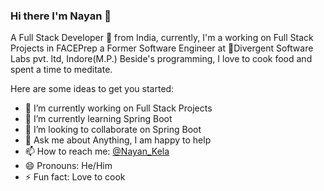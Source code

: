 ### Hi there I'm Nayan 👋

 A Full Stack Developer 🚀 from India, currently, I'm a working on Full Stack Projects in FACEPrep a Former Software Engineer at 💼Divergent Software Labs pvt. ltd, Indore(M.P.) Beside's programming, I love to cook food and spent a time to meditate.

Here are some ideas to get you started:

- 🔭 I’m currently working on Full Stack Projects
- 🌱 I’m currently learning Spring Boot
- 👯 I’m looking to collaborate on Spring Boot
- 💬 Ask me about Anything, I am happy to help
- 📫 How to reach me: [@Nayan_Kela](https://www.linkedin.com/in/nayan-kela-17535a18a/) 
- 😄 Pronouns: He/Him
- ⚡ Fun fact:  Love to cook 
